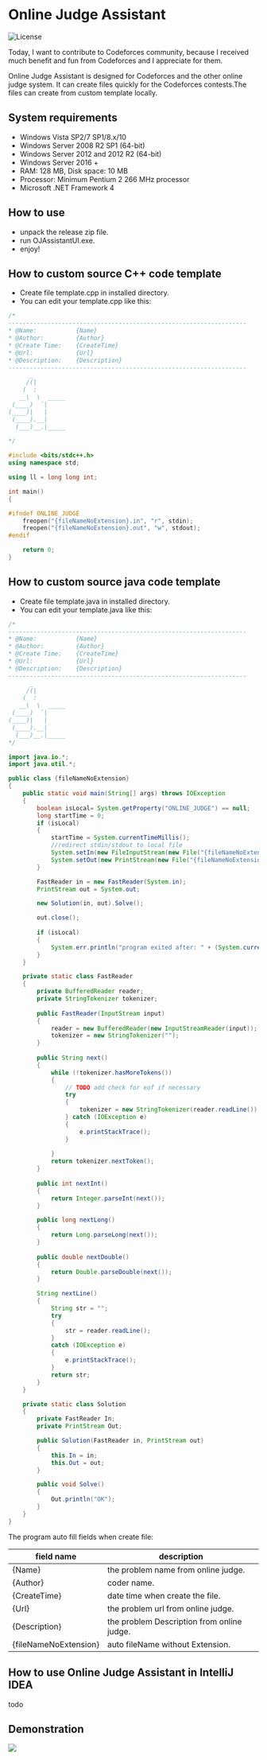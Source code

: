 # Online Judge Assistant

![License](https://img.shields.io/badge/License-Apache%202.0-blue.svg)

Today, I want to contribute to Codeforces community, because I received much benefit and fun 
from Codeforces and I appreciate for them. 

Online Judge Assistant is designed for Codeforces and the other online judge system. It can create files quickly for the Codeforces contests.The files can create from custom template locally.

## System requirements

- Windows Vista SP2/7 SP1/8.x/10 
- Windows Server 2008 R2 SP1 (64-bit)
- Windows Server 2012 and 2012 R2 (64-bit)
- Windows Server 2016 +
- RAM: 128 MB, Disk space: 10 MB
- Processor: Minimum Pentium 2 266 MHz processor
- Microsoft .NET Framework 4

## How to use
- unpack the release zip file.
- run OJAssistantUI.exe.
- enjoy!

## How to custom source C++ code template
- Create file template.cpp in installed directory.
- You can edit your template.cpp  like this:

```cpp
/*
-------------------------------------------------------------------
* @Name:           {Name}
* @Author:         {Author}
* @Create Time:    {CreateTime}
* @Url:            {Url}
* @Description:    {Description}
-------------------------------------------------------------------
      _
     /(|
    (  :
   __\  \  _____
 (____)  `|
(____)|   |
 (____).__|
  (___)__.|_____

*/

#include <bits/stdc++.h>
using namespace std;

using ll = long long int;

int main()
{

#ifndef ONLINE_JUDGE
    freopen("{fileNameNoExtension}.in", "r", stdin);
    freopen("{fileNameNoExtension}.out", "w", stdout);
#endif

    return 0;
}
```

## How to custom source java code template
- Create file template.java in installed directory.
- You can edit your template.java  like this:
```java
/*
-------------------------------------------------------------------
* @Name:           {Name}
* @Author:         {Author}
* @Create Time:    {CreateTime}
* @Url:            {Url}
* @Description:    {Description}
-------------------------------------------------------------------
      _
     /(|
    (  :
   __\  \  _____
 (____)  `|
(____)|   |
 (____).__|
  (___)__.|_____
*/

import java.io.*;
import java.util.*;

public class {fileNameNoExtension}
{
    public static void main(String[] args) throws IOException
    {
        boolean isLocal= System.getProperty("ONLINE_JUDGE") == null;
        long startTime = 0;
        if (isLocal)
        {
            startTime = System.currentTimeMillis();
            //redirect stdin/stdout to local file
            System.setIn(new FileInputStream(new File("{fileNameNoExtension}.in")));
            System.setOut(new PrintStream(new File("{fileNameNoExtension}.out")));
        }

        FastReader in = new FastReader(System.in);
        PrintStream out = System.out;

        new Solution(in, out).Solve();

        out.close();
        
        if (isLocal)
        {
            System.err.println("program exited after: " + (System.currentTimeMillis() - startTime) + "ms");
        }        
    }

    private static class FastReader
    {
        private BufferedReader reader;
        private StringTokenizer tokenizer;
    
        public FastReader(InputStream input)
        {
            reader = new BufferedReader(new InputStreamReader(input));
            tokenizer = new StringTokenizer("");
        }
    
        public String next()
        {
            while (!tokenizer.hasMoreTokens())
            {
                // TODO add check for eof if necessary
                try
                {
                    tokenizer = new StringTokenizer(reader.readLine());
                } catch (IOException e)
                {
                    e.printStackTrace();
                }
                
            }
            return tokenizer.nextToken();
        }
    
        public int nextInt()
        {
            return Integer.parseInt(next());
        }

        public long nextLong()
        {
            return Long.parseLong(next());
        }
    
        public double nextDouble()
        {
            return Double.parseDouble(next());
        }

        String nextLine()
        { 
            String str = ""; 
            try
            { 
                str = reader.readLine(); 
            } 
            catch (IOException e) 
            { 
                e.printStackTrace(); 
            } 
            return str; 
        }         
    }    

    private static class Solution
    {
        private FastReader In;
        private PrintStream Out;

        public Solution(FastReader in, PrintStream out)
        {
            this.In = in;
            this.Out = out;
        }

        public void Solve()
        {
            Out.println("OK");
        }
    }
}
```


The program auto fill fields when create file:

| field name              | description                                                              | 
| ---------               | -------------------------------------------------------------- | 
| {Name}                  | the problem name from online judge.                            |       
| {Author}                | coder name.                            |       
| {CreateTime}            | date time when create the file.                            |       
| {Url}                   | the problem url from online judge.                            |       
| {Description}           | the problem Description from online judge.                            |       
| {fileNameNoExtension}   | auto fileName without Extension.                            |       


## How to use Online Judge Assistant in IntelliJ IDEA
todo

## Demonstration
![](OJAssistantUI.gif)
